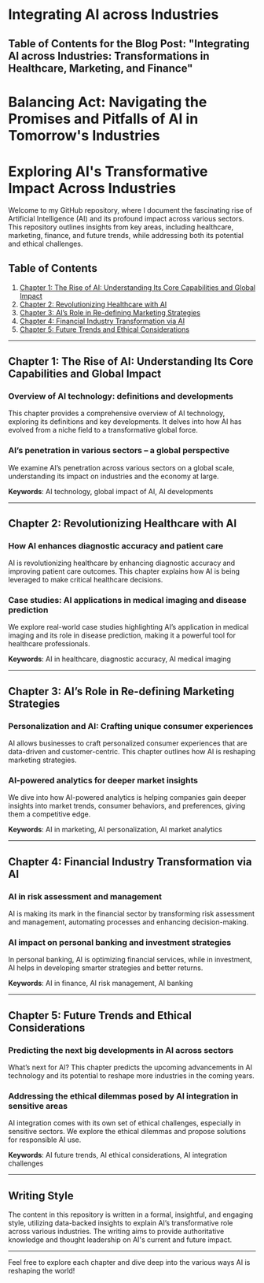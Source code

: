 # Integrating AI across Industries
## Table of Contents for the Blog Post: "Integrating AI across Industries: Transformations in Healthcare, Marketing, and Finance"
# Balancing Act: Navigating the Promises and Pitfalls of AI in Tomorrow's Industries
# Exploring AI's Transformative Impact Across Industries

Welcome to my GitHub repository, where I document the fascinating rise of Artificial Intelligence (AI) and its profound impact across various sectors. This repository outlines insights from key areas, including healthcare, marketing, finance, and future trends, while addressing both its potential and ethical challenges.

## Table of Contents
1. [Chapter 1: The Rise of AI: Understanding Its Core Capabilities and Global Impact](#chapter-1-the-rise-of-ai-understanding-its-core-capabilities-and-global-impact)
2. [Chapter 2: Revolutionizing Healthcare with AI](#chapter-2-revolutionizing-healthcare-with-ai)
3. [Chapter 3: AI’s Role in Re-defining Marketing Strategies](#chapter-3-ais-role-in-re-defining-marketing-strategies)
4. [Chapter 4: Financial Industry Transformation via AI](#chapter-4-financial-industry-transformation-via-ai)
5. [Chapter 5: Future Trends and Ethical Considerations](#chapter-5-future-trends-and-ethical-considerations)

---

## Chapter 1: The Rise of AI: Understanding Its Core Capabilities and Global Impact

### Overview of AI technology: definitions and developments
This chapter provides a comprehensive overview of AI technology, exploring its definitions and key developments. It delves into how AI has evolved from a niche field to a transformative global force.

### AI’s penetration in various sectors – a global perspective
We examine AI’s penetration across various sectors on a global scale, understanding its impact on industries and the economy at large.

**Keywords**: AI technology, global impact of AI, AI developments

---

## Chapter 2: Revolutionizing Healthcare with AI

### How AI enhances diagnostic accuracy and patient care
AI is revolutionizing healthcare by enhancing diagnostic accuracy and improving patient care outcomes. This chapter explains how AI is being leveraged to make critical healthcare decisions.

### Case studies: AI applications in medical imaging and disease prediction
We explore real-world case studies highlighting AI’s application in medical imaging and its role in disease prediction, making it a powerful tool for healthcare professionals.

**Keywords**: AI in healthcare, diagnostic accuracy, AI medical imaging

---

## Chapter 3: AI’s Role in Re-defining Marketing Strategies

### Personalization and AI: Crafting unique consumer experiences
AI allows businesses to craft personalized consumer experiences that are data-driven and customer-centric. This chapter outlines how AI is reshaping marketing strategies.

### AI-powered analytics for deeper market insights
We dive into how AI-powered analytics is helping companies gain deeper insights into market trends, consumer behaviors, and preferences, giving them a competitive edge.

**Keywords**: AI in marketing, AI personalization, AI market analytics

---

## Chapter 4: Financial Industry Transformation via AI

### AI in risk assessment and management
AI is making its mark in the financial sector by transforming risk assessment and management, automating processes and enhancing decision-making.

### AI impact on personal banking and investment strategies
In personal banking, AI is optimizing financial services, while in investment, AI helps in developing smarter strategies and better returns.

**Keywords**: AI in finance, AI risk management, AI banking

---

## Chapter 5: Future Trends and Ethical Considerations

### Predicting the next big developments in AI across sectors
What’s next for AI? This chapter predicts the upcoming advancements in AI technology and its potential to reshape more industries in the coming years.

### Addressing the ethical dilemmas posed by AI integration in sensitive areas
AI integration comes with its own set of ethical challenges, especially in sensitive sectors. We explore the ethical dilemmas and propose solutions for responsible AI use.

**Keywords**: AI future trends, AI ethical considerations, AI integration challenges

---

## Writing Style

The content in this repository is written in a formal, insightful, and engaging style, utilizing data-backed insights to explain AI’s transformative role across various industries. The writing aims to provide authoritative knowledge and thought leadership on AI's current and future impact.

---

Feel free to explore each chapter and dive deep into the various ways AI is reshaping the world!
